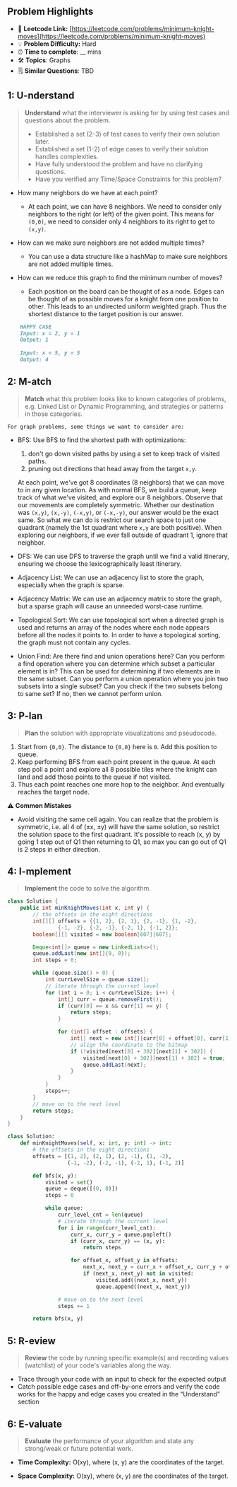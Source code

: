 ## Problem Highlights

* 🔗 **Leetcode Link:** [https://leetcode.com/problems/minimum-knight-moves](https://leetcode.com/problems/minimum-knight-moves) 
* 💡 **Problem Difficulty:** Hard
* ⏰ **Time to complete**: __ mins
* 🛠️ **Topics**: Graphs
* 🗒️ **Similar Questions**: TBD


## 1: **U-nderstand**

> **Understand** what the interviewer is asking for by using test cases and questions about the problem.
> 
> - Established a set (2-3) of test cases to verify their own solution later.
> - Established a set (1-2) of edge cases to verify their solution handles complexities.
> - Have fully understood the problem and have no clarifying questions.
> - Have you verified any Time/Space Constraints for this problem?

- How many neighbors do we have at each point?
  - At each point, we can have 8 neighbors. We need to consider only neighbors to the right (or left) of the given point. This means for `(0,0)`, we need to consider only 4 neighbors to its right to get to `(x,y)`.
    
- How can we make sure neighbors are not added multiple times?
  - You can use a data structure like a hashMap to make sure neighbors are not added multiple times.
    
- How can we reduce this graph to find the minimum number of moves?
  - Each position on the board can be thought of as a node. Edges can be thought of as possible moves for a knight from one position to other. This leads to an undirected uniform weighted graph. Thus the shortest distance to the target position is our answer.
    
```markdown
    HAPPY CASE
    Input: x = 2, y = 1
    Output: 1
    
    Input: x = 5, y = 5
    Output: 4
```
    
## 2: M-atch

> **Match** what this problem looks like to known categories of problems, e.g. Linked List or Dynamic Programming, and strategies or patterns in those categories.
    
    For graph problems, some things we want to consider are:
    
- BFS:  Use BFS to find the shortest path with optimizations:
    1. don't go down visited paths by using a set to keep track of visited paths.
    2. pruning out directions that head away from the target `x,y`. 
    
    At each point, we've got 8 coordinates (8 neighbors) that we can move to in any given location. As with normal BFS, we build a queue, keep track of what we've visited, and explore our 8 neighbors. Observe that our movements are completely symmetric. Whether our destination was `(x,y)`, `(x,-y)`, `(-x,y)`, or `(-x,-y)`, our answer would be the exact same. So what we can do is restrict our search space to just one quadrant (namely the 1st quadrant where `x,y` are both positive). When exploring our neighbors, if we ever fall outside of quadrant 1, ignore that neighbor. 

- DFS: We can use DFS to traverse the graph until we find a valid itinerary, ensuring we choose the lexicographically least itinerary.
- Adjacency List: We can use an adjacency list to store the graph, especially when the graph is sparse.
- Adjacency Matrix: We can use an adjacency matrix to store the graph, but a sparse graph will cause an unneeded worst-case runtime.
- Topological Sort: We can use topological sort when a directed graph is used and returns an array of the nodes where each node appears before all the nodes it points to. In order to have a topological sorting, the graph must not contain any cycles.
- Union Find: Are there find and union operations here? Can you perform a find operation where you can determine which subset a particular element is in? This can be used for determining if two elements are in the same subset. Can you perform a union operation where you join two subsets into a single subset? Can you check if the two subsets belong to same set? If no, then we cannot perform union. 
    
## 3: P-lan
    
> **Plan** the solution with appropriate visualizations and pseudocode.
    
1. Start from `{0,0}`. The distance to `{0,0}` here is `0`. Add this position to queue.
2. Keep performing BFS from each point present in the queue. At each step poll a point and explore all 8 possible tiles where the knight can land and add those points to the queue if not visited.
3. Thus each point reaches one more hop to the neighbor. And eventually reaches the target node.

⚠️ **Common Mistakes**

* Avoid visiting the same cell again. You can realize that the problem is symmetric, i.e. all 4 of (±x, ±y) will have the same solution, so restrict the solution space to the first quadrant. It's possible to reach (x, y) by going 1 step out of Q1 then returning to Q1, so max you can go out of Q1 is 2 steps in either direction.


## 4: I-mplement

> **Implement** the code to solve the algorithm.
    
```java
class Solution {
    public int minKnightMoves(int x, int y) {
        // the offsets in the eight directions
        int[][] offsets = {{1, 2}, {2, 1}, {2, -1}, {1, -2},
                {-1, -2}, {-2, -1}, {-2, 1}, {-1, 2}};
        boolean[][] visited = new boolean[607][607];

        Deque<int[]> queue = new LinkedList<>();
        queue.addLast(new int[]{0, 0});
        int steps = 0;

        while (queue.size() > 0) {
            int currLevelSize = queue.size();
            // iterate through the current level
            for (int i = 0; i < currLevelSize; i++) {
                int[] curr = queue.removeFirst();
                if (curr[0] == x && curr[1] == y) {
                    return steps;
                }

                for (int[] offset : offsets) {
                    int[] next = new int[]{curr[0] + offset[0], curr[1] + offset[1]};
                    // align the coordinate to the bitmap
                    if (!visited[next[0] + 302][next[1] + 302]) {
                        visited[next[0] + 302][next[1] + 302] = true;
                        queue.addLast(next);
                    }
                }
            }
            steps++;
        }
        // move on to the next level
        return steps;
    }
}
```

```python
class Solution:
    def minKnightMoves(self, x: int, y: int) -> int:
        # the offsets in the eight directions
        offsets = [(1, 2), (2, 1), (2, -1), (1, -2),
                   (-1, -2), (-2, -1), (-2, 1), (-1, 2)]

        def bfs(x, y):
            visited = set()
            queue = deque([(0, 0)])
            steps = 0

            while queue:
                curr_level_cnt = len(queue)
                # iterate through the current level
                for i in range(curr_level_cnt):
                    curr_x, curr_y = queue.popleft()
                    if (curr_x, curr_y) == (x, y):
                        return steps

                    for offset_x, offset_y in offsets:
                        next_x, next_y = curr_x + offset_x, curr_y + offset_y
                        if (next_x, next_y) not in visited:
                            visited.add((next_x, next_y))
                            queue.append((next_x, next_y))

                # move on to the next level
                steps += 1

        return bfs(x, y)
```
    
## 5: R-eview
    
> **Review** the code by running specific example(s) and recording values (watchlist) of your code's variables along the way.

- Trace through your code with an input to check for the expected output
- Catch possible edge cases and off-by-one errors and verify the code works for the happy and edge cases you created in the “Understand” section

    
## 6: E-valuate

> **Evaluate** the performance of your algorithm and state any strong/weak or future potential work.

* **Time Complexity:** O(xy), where (x, y) are the coordinates of the target. 

* **Space Complexity:** O(xy), where (x, y) are the coordinates of the target. 

